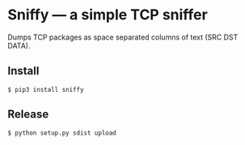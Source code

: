 # Sniffy — a simple TCP sniffer

Dumps TCP packages as space separated columns of text (SRC DST DATA).

## Install

`$ pip3 install sniffy`

## Release

`$ python setup.py sdist upload`

